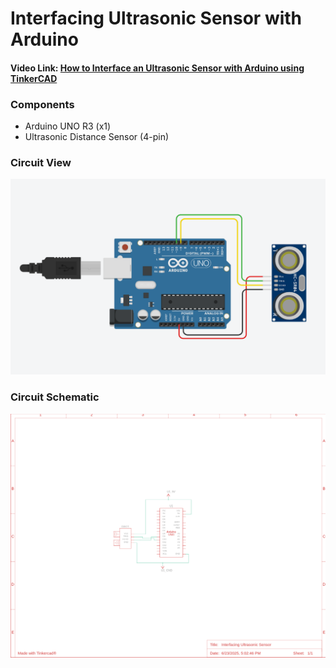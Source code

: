 # Interfacing Ultrasonic Sensor with Arduino
#### Video Link: [How to Interface an Ultrasonic Sensor with Arduino using TinkerCAD](https://youtu.be/dgQuT0zOOpc?si=rV7ZFtIF6kuuSTBt)

### Components
- Arduino UNO R3 (x1)
- Ultrasonic Distance Sensor (4-pin)

### Circuit View
![alt text](circuit.png)

### Circuit Schematic
![alt text](circuit_schematic.png)
